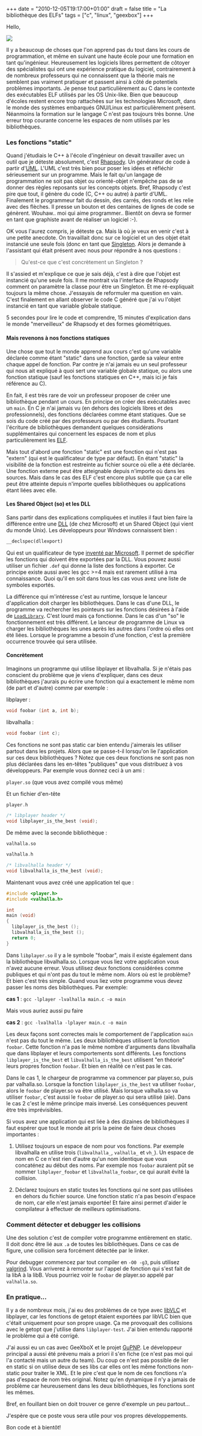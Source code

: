 +++
date = "2010-12-05T19:17:00+01:00"
draft = false
title = "La bibliothèque des ELFs"
tags = ["c", "linux", "geexbox"]
+++

Hello,

![](/img/gccegg.png)

Il y a beaucoup de choses que l'on apprend pas du tout dans les cours de programmation, et même en suivant une haute école pour une formation en tant qu'ingénieur. Heureusement les logiciels libres permettent de côtoyer des spécialistes qui ont une expérience pratique du logiciel, contrairement à de nombreux professeurs qui ne connaissent que la théorie mais ne semblent pas vraiment pratiquer et passent ainsi à côté de potentiels problèmes importants. Je pense tout particulièrement au C dans le contexte des exécutables ELF utilisés par les OS Unix-like. Bien que beaucoup d'écoles restent encore trop rattachées sur les technologies Microsoft, dans le monde des systèmes embarqués GNU/Linux est particulièrement présent. Néanmoins la formation sur le langage C n'est pas toujours très bonne. Une erreur trop courante concerne les espaces de nom utilisés par les bibliothèques.

### Les fonctions "static"

Quand j'étudiais le C++ à l'école d'ingénieur on devait travailler avec un outil que je déteste absolument, c'est [Rhapsody](http://en.wikipedia.org/wiki/IBM_Rational_Rhapsody). Un générateur de code à partir d'[UML](http://en.wikipedia.org/wiki/Unified_Modeling_Language). L'UML c'est très bien pour poser les idées et réfléchir sérieusement sur un programme. Mais le fait qu'un langage de programmation ne soit pas objet ou orienté-objet n'empêche pas de se donner des règles reposants sur les concepts objets. Bref, Rhapsody c'est pire que tout, il génère du code (C, C++ ou autre) à partir d'UML. Finalement le programmeur fait du dessin, des carrés, des ronds et les relie avec des flèches. Il presse un bouton et des centaines de lignes de code se génèrent. Wouhaw.. moi qui aime programmer.. Bientôt on devra se former en tant que graphiste avant de réaliser un logiciel :-).

OK vous l'aurez compris, je déteste ça. Mais là où je veux en venir c'est à une petite anecdote. On travaillait donc sur ce logiciel et un des objet était instancié une seule fois (donc en tant que [Singleton](http://en.wikipedia.org/wiki/Singleton_pattern). Alors je demande à l'assistant qui était présent avec nous pour répondre à nos questions :

> Qu'est-ce que c'est concrètement un Singleton ?

Il s'assied et m'explique ce que je sais déjà, c'est à dire que l'objet est instancié qu'une seule fois. Il me montrait via l'interface de Rhapsody comment on paramètre la classe pour être un Singleton. Et me ré-expliquait toujours la même chose. J'essayais de reformuler ma question en vain. C'est finalement en allant observer le code C généré que j'ai vu l'objet instancié en tant que variable globale statique.

5 secondes pour lire le code et comprendre, 15 minutes d'explication dans le monde "merveilleux" de Rhapsody et des formes géométriques.

#### Mais revenons à nos fonctions statiques

Une chose que tout le monde apprend aux cours c'est qu'une variable déclarée comme étant "static" dans une fonction, garde sa valeur entre chaque appel de fonction. Par contre je n'ai jamais eu un seul professeur qui nous ait expliqué à quoi sert une variable globale statique, ou alors une fonction statique (sauf les fonctions statiques en C++, mais ici je fais référence au C).

En fait, il est très rare de voir un professeur proposer de créer une bibliothèque pendant un cours. En principe on créer des exécutables avec un `main`. En C je n'ai jamais vu (en dehors des logiciels libres et des professionnels), des fonctions déclarées comme étant statiques. Que se sois du code créé par des professeurs ou par des étudiants. Pourtant l'écriture de bibliothèques demandent quelques considérations supplémentaires qui concernent les espaces de nom et plus particulièrement les [ELF](http://en.wikipedia.org/wiki/Executable_and_Linkable_Format).

Mais tout d'abord une fonction "static" est une fonction qui n'est pas "extern" (qui est le qualificateur de type par défaut). En étant "static" la visibilité de la fonction est restreinte au fichier source où elle a été déclarée. Une fonction externe peut être atteignable depuis n'importe où dans les sources. Mais dans le cas des ELF c'est encore plus subtile que ça car elle peut être atteinte depuis n'importe quelles bibliothèques ou applications étant liées avec elle.

#### Les Shared Object (so) et les DLL

Sans partir dans des explications compliquées et inutiles il faut bien faire la différence entre une [DLL](http://en.wikipedia.org/wiki/Dynamic-link_library) (de chez Microsoft) et un Shared Object (qui vient du monde Unix). Les développeurs pour Windows connaissent bien :

```cpp
__declspec(dllexport)
```

Qui est un qualificateur de type [inventé par Microsoft](http://msdn.microsoft.com/en-us/library/3y1sfaz2.aspx). Il permet de spécifier les fonctions qui doivent être exportées par la DLL. Vous pouvez aussi utiliser un fichier `.def` qui donne la liste des fonctions à exporter. Ce principe existe aussi avec les gcc >=4 mais est rarement utilisé à ma connaissance. Quoi qu'il en soit dans tous les cas vous avez une liste de symboles exportés.

La différence qui m'intéresse c'est au runtime, lorsque le lanceur d'application doit charger les bibliothèques. Dans le cas d'une DLL, le programme va rechercher les pointeurs sur les fonctions désirées à l'aide de [`LoadLibrary`](http://msdn.microsoft.com/en-us/library/ms684175.aspx). C'est lourd mais ça fonctionne. Dans le cas d'un "so" le fonctionnement est très différent. Le lanceur de programme de Linux va charger les bibliothèques les unes après les autres dans l'ordre où elles ont été liées. Lorsque le programme a besoin d'une fonction, c'est la première occurrence trouvée qui sera utilisée.

#### Concrètement

Imaginons un programme qui utilise libplayer et libvalhalla. Si je n'étais pas conscient du problème que je viens d'expliquer, dans ces deux bibliothèques j'aurais pu écrire une fonction qui a exactement le même nom (de part et d'autre) comme par exemple :

libplayer :

```cpp
void foobar (int a, int b);
```

libvalhalla :

```cpp
void foobar (int c);
```

Ces fonctions ne sont pas static car bien entendu j'aimerais les utiliser partout dans les projets. Alors que se passe-t-il lorsqu'on lie l'application sur ces deux bibliothèques ? Notez que ces deux fonctions ne sont pas non plus déclarées dans les en-têtes "publiques" que vous distribuez à vos développeurs. Par exemple vous donnez ceci à un ami :

`player.so` (que vous avez compilé vous même)

Et un fichier d'en-tête

```c
player.h

/* libplayer header */
void libplayer_is_the_best (void);
```

De même avec la seconde bibliothèque :

`valhalla.so`

```c
valhalla.h

/* libvalhalla header */
void libvalhalla_is_the_best (void);
```

Maintenant vous avez créé une application tel que :

```c
#include <player.h>
#include <valhalla.h>

int
main (void)
{
  libplayer_is_the_best ();
  libvalhalla_is_the_best ();
  return 0;
}
```

Dans `libplayer.so` il y a le symbole "foobar", mais il existe également dans la bibliothèque libvalhalla.so. Lorsque vous liez votre application vous n'avez aucune erreur. Vous utilisez deux fonctions considérées comme publiques et qui n'ont pas du tout le même nom. Alors où est le problème? Et bien c'est très simple. Quand vous liez votre programme vous devez passer les noms des bibliothèques. Par exemple:

**cas 1** : `gcc -lplayer -lvalhalla main.c -o main`

Mais vous auriez aussi pu faire

**cas 2** : `gcc -lvalhalla -lplayer main.c -o main`

Les deux façons sont correctes mais le comportement de l'application `main` n'est pas du tout le même. Les deux bibliothèques utilisent la fonction `foobar`. Cette fonction n'a pas le même nombre d'arguments dans libvalhalla que dans libplayer et leurs comportements sont différents. Les fonctions `libplayer_is_the_best` et `libvalhalla_is_the_best` utilisent "en théorie" leurs propres fonction `foobar`. Et bien en réalité ce n'est pas le cas.

Dans le cas 1, le chargeur de programme va commencer par player.so, puis par valhalla.so. Lorsque la fonction `libplayer_is_the_best` va utiliser `foobar`, alors le `foobar` de player.so va être utilisé. Mais lorsque valhalla.so va utiliser `foobar`, c'est aussi le `foobar` de player.so qui sera utilisé (aïe). Dans le cas 2 c'est le même principe mais inversé. Les conséquences peuvent être très imprévisibles.

Si vous avez une application qui est liée à des dizaines de bibliothèques il faut espérer que tout le monde ait pris la peine de faire deux choses importantes :

1. Utilisez toujours un espace de nom pour vos fonctions. Par exemple libvalhalla en utilise trois  (`libvalhalla_`, `valhalla_` et `vh_`). Un espace de nom en C ce n'est rien d'autre qu'un nom identique que vous concaténez au début des noms. Par exemple nos `foobar` auraient pût se nommer `libplayer_foobar` et `libvalhalla_foobar`, ce qui aurait évité la collision.

2. Déclarez toujours en static toutes les fonctions qui ne sont pas utilisées en dehors du fichier source. Une fonction static n'a pas besoin d'espace de nom, car elle n'est jamais exportée! Et faire ainsi permet d'aider le compilateur à effectuer de meilleurs optimisations.

### Comment détecter et debugger les collisions

Une des solution c'est de compiler votre programme entièrement en static. Il doit donc être lié aux `.a` de toutes les bibliothèques. Dans ce cas de figure, une collision sera forcément détectée par le linker.

Pour debugger commencez par tout compiler en `-O0 -g3`, puis utilisez [valgrind](http://en.wikipedia.org/wiki/Valgrind). Vous arriverez à remonter sur l'appel de fonction qui s'est fait de la libA à la libB. Vous pourriez voir le `foobar` de player.so appelé par `valhalla.so`.

### En pratique...

Il y a de nombreux mois, j'ai eu des problèmes de ce type avec [libVLC](http://wiki.videolan.org/Libvlc) et libplayer, car les fonctions de getopt étaient exportées par libVLC bien que c'était uniquement pour son propre usage. Ça me provoquait des collisions avec le getopt que j'utilise dans `libplayer-test`. J'ai bien entendu rapporté le problème qui a été corrigé.

J'ai aussi eu un cas avec GeeXboX et le projet [GuPNP](http://gupnp.org). Le développeur principal a aussi été prévenu mais a priori il s'en fiche (ce n'est pas moi qui l'a contacté mais un autre du team). Du coup ce n'est pas possible de lier en static si on utilise deux de ses libs car elles ont les même fonctions non-static pour traiter le XML. Et le pire c'est que le nom de ces fonctions n'a pas d'espace de nom très original. Notez qu'en dynamique il n'y a jamais de problème car heureusement dans les deux bibliothèques, les fonctions sont les mêmes.

Bref, en fouillant bien on doit trouver ce genre d'exemple un peu partout...

J'espère que ce poste vous sera utile pour vos propres développements.

Bon code et à bientôt!
